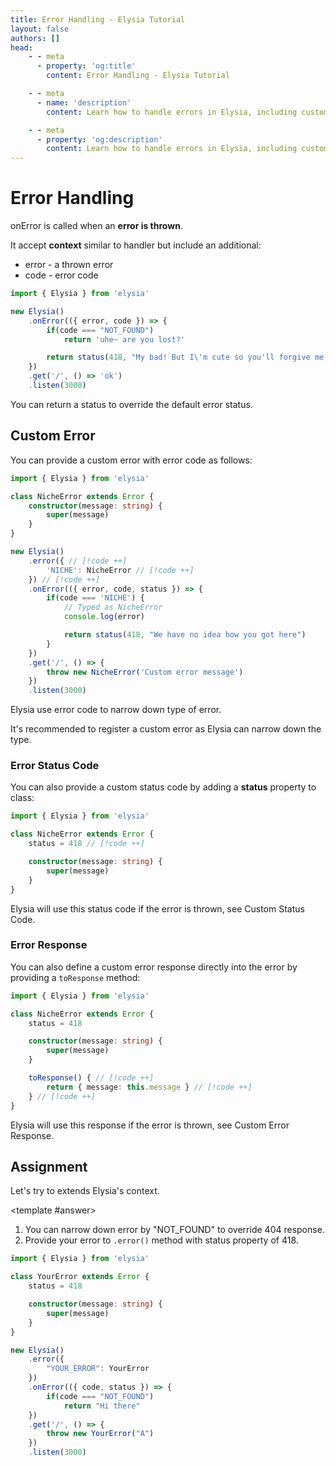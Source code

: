 ```yaml
---
title: Error Handling - Elysia Tutorial
layout: false
authors: []
head:
    - - meta
      - property: 'og:title'
        content: Error Handling - Elysia Tutorial

    - - meta
      - name: 'description'
        content: Learn how to handle errors in Elysia, including custom error handling, error codes, and best practices for managing exceptions in your web applications.

    - - meta
      - property: 'og:description'
        content: Learn how to handle errors in Elysia, including custom error handling, error codes, and best practices for managing exceptions in your web applications.
---
```


<script setup lang="ts">
import { Elysia } from 'elysia'

import Editor from '../../../components/xiao/playground/playground.vue'
import DocLink from '../../../components/xiao/doc-link/doc-link.vue'
import Playground from '../../../components/nearl/playground.vue'

import { code, testcases } from './data'
</script>

<Editor :code="code" :testcases="testcases">

# Error Handling

<DocLink href="/essential/life-cycle#on-error-error-handling">onError</DocLink> is called when an **error is thrown**.

It accept **context** similar to handler but include an additional:
- error - a thrown error
- <DocLink href="/essential/life-cycle#error-code">code</DocLink> - error code

```typescript
import { Elysia } from 'elysia'

new Elysia()
	.onError(({ error, code }) => {
		if(code === "NOT_FOUND")
			return 'uhe~ are you lost?'

		return status(418, "My bad! But I\'m cute so you'll forgive me, right?")
	})
	.get('/', () => 'ok')
	.listen(3000)
```

You can return a <DocLink href="/essential/handler#status">status</DocLink> to override the default error status.

## Custom Error

You can provide a custom error with <DocLink href="/essential/life-cycle#error-code">error code</DocLink> as follows:

```typescript
import { Elysia } from 'elysia'

class NicheError extends Error {
	constructor(message: string) {
		super(message)
	}
}

new Elysia()
	.error({ // [!code ++]
		'NICHE': NicheError // [!code ++]
	}) // [!code ++]
	.onError(({ error, code, status }) => {
		if(code === 'NICHE') {
			// Typed as NicheError
			console.log(error)

			return status(418, "We have no idea how you got here")
		}
	})
	.get('/', () => {
		throw new NicheError('Custom error message')
	})
	.listen(3000)
```

Elysia use <DocLink href="/essential/life-cycle#error-code">error code</DocLink> to narrow down type of error.

It's recommended to register a custom error as Elysia can narrow down the type.

### Error Status Code
You can also provide a custom status code by adding a **status** property to class:

```typescript
import { Elysia } from 'elysia'

class NicheError extends Error {
	status = 418 // [!code ++]

	constructor(message: string) {
		super(message)
	}
}
```

Elysia will use this status code if the error is thrown, see <DocLink href="/error-handling.html#custom-status-code">Custom Status Code</DocLink>.

### Error Response
You can also define a custom error response directly into the error by providing a `toResponse` method:

```typescript
import { Elysia } from 'elysia'

class NicheError extends Error {
	status = 418

	constructor(message: string) {
		super(message)
	}

	toResponse() { // [!code ++]
		return { message: this.message } // [!code ++]
	} // [!code ++]
}
```

Elysia will use this response if the error is thrown, see <DocLink href="/error-handling.html#custom-error-response">Custom Error Response</DocLink>.

## Assignment

Let's try to extends Elysia's context.

<template #answer>
1. You can narrow down error by "NOT_FOUND" to override 404 response.
2. Provide your error to `.error()` method with status property of 418.

```typescript
import { Elysia } from 'elysia'

class YourError extends Error {
	status = 418

	constructor(message: string) {
		super(message)
	}
}

new Elysia()
	.error({
		"YOUR_ERROR": YourError
	})
	.onError(({ code, status }) => {
		if(code === "NOT_FOUND")
			return "Hi there"
	})
	.get('/', () => {
		throw new YourError("A")
	})
	.listen(3000)
```
</template>

</Editor>
